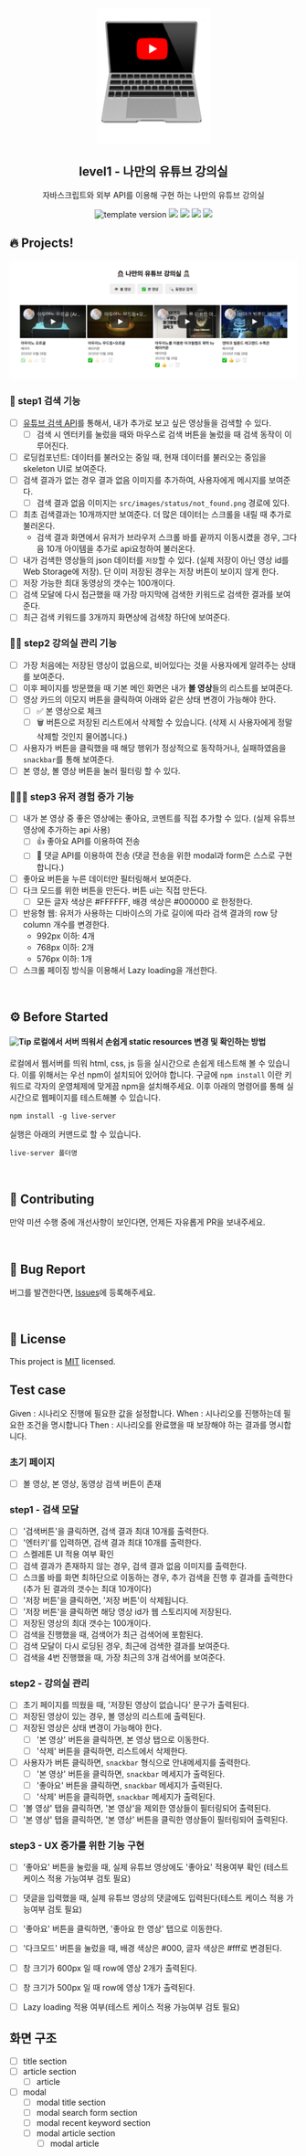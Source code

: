<p align="middle" >
  <img width="200px;" src="./src/images/readme/laptop_with_youtube_logo.png"/>
</p>
<h2 align="middle">level1 - 나만의 유튜브 강의실</h2>
<p align="middle">자바스크립트와 외부 API를 이용해 구현 하는 나만의 유튜브 강의실</p>
<p align="middle">
  <img src="https://img.shields.io/badge/version-1.0.0-blue?style=flat-square" alt="template version"/>
  <img src="https://img.shields.io/badge/language-html-red.svg?style=flat-square"/>
  <img src="https://img.shields.io/badge/language-css-blue.svg?style=flat-square"/>
  <img src="https://img.shields.io/badge/language-js-yellow.svg?style=flat-square"/>
  <img src="https://img.shields.io/badge/license-MIT-brightgreen.svg?style=flat-square"/>
</p>

## 🔥 Projects!

<p align="middle">
  <img src="./src/images/readme/youtube_classroom_preview.png">
</p>

### 🎯 step1 검색 기능

- [ ] [유튜브 검색 API](https://developers.google.com/youtube/v3/getting-started?hl=ko)를 통해서, 내가 추가로 보고 싶은 영상들을 검색할 수 있다.
  - [ ] 검색 시 엔터키를 눌렀을 때와 마우스로 검색 버튼을 눌렀을 때 검색 동작이 이루어진다.
- [ ] 로딩컴포넌트: 데이터를 불러오는 중일 때, 현재 데이터를 불러오는 중임을 skeleton UI로 보여준다.
- [ ] 검색 결과가 없는 경우 결과 없음 이미지를 추가하여, 사용자에게 메시지를 보여준다.
  - [ ] 검색 결과 없음 이미지는 `src/images/status/not_found.png` 경로에 있다.
- [ ] 최초 검색결과는 10개까지만 보여준다. 더 많은 데이터는 스크롤을 내릴 때 추가로 불러온다.
  - 검색 결과 화면에서 유저가 브라우저 스크롤 바를 끝까지 이동시켰을 경우, 그다음 10개 아이템을 추가로 api요청하여 불러온다.
- [ ] 내가 검색한 영상들의 json 데이터를 `저장`할 수 있다. (실제 저장이 아닌 영상 id를 Web Storage에 저장). 단 이미 저장된 경우는 저장 버튼이 보이지 않게 한다.
- [ ] 저장 가능한 최대 동영상의 갯수는 100개이다.
- [ ] 검색 모달에 다시 접근했을 때 가장 마지막에 검색한 키워드로 검색한 결과를 보여준다.
- [ ] 최근 검색 키워드를 3개까지 화면상에 검색창 하단에 보여준다.

### 🎯🎯 step2 강의실 관리 기능

- [ ] 가장 처음에는 저장된 영상이 없음으로, 비어있다는 것을 사용자에게 알려주는 상태를 보여준다.
- [ ] 이후 페이지를 방문했을 때 기본 메인 화면은 내가 **볼 영상**들의 리스트를 보여준다.
- [ ] 영상 카드의 이모지 버튼을 클릭하여 아래와 같은 상태 변경이 가능해야 한다.
  - [ ] ✅ 본 영상으로 체크
  - [ ] 🗑️ 버튼으로 저장된 리스트에서 삭제할 수 있습니다. (삭제 시 사용자에게 정말 삭제할 것인지 물어봅니다.)
- [ ] 사용자가 버튼을 클릭했을 때 해당 행위가 정상적으로 동작하거나, 실패하였음을 `snackbar`를 통해 보여준다.
- [ ] 본 영상, 볼 영상 버튼을 눌러 필터링 할 수 있다.

### 🎯🎯🎯 step3 유저 경험 증가 기능

- [ ] 내가 본 영상 중 좋은 영상에는 좋아요, 코멘트를 직접 추가할 수 있다. (실제 유튜브 영상에 추가하는 api 사용)
  - [ ] 👍 좋아요 API를 이용하여 전송
  - [ ] 💬 댓글 API를 이용하여 전송 (댓글 전송을 위한 modal과 form은 스스로 구현합니다.)
- [ ] 좋아요 버튼을 누른 데이터만 필터링해서 보여준다.
- [ ] 다크 모드를 위한 버튼을 만든다. 버튼 ui는 직접 만든다.
  - [ ] 모든 글자 색상은 #FFFFFF, 배경 색상은 #000000 로 한정한다.
- [ ] 반응형 웹: 유저가 사용하는 디바이스의 가로 길이에 따라 검색 결과의 row 당 column 개수를 변경한다.
  - 992px 이하: 4개
  - 768px 이하: 2개
  - 576px 이하: 1개
- [ ] 스크롤 페이징 방식을 이용해서 Lazy loading을 개선한다.

<br>

## ⚙️ Before Started

#### <img alt="Tip" src="https://img.shields.io/static/v1.svg?label=&message=Tip&style=flat-square&color=673ab8"> 로컬에서 서버 띄워서 손쉽게 static resources 변경 및 확인하는 방법

로컬에서 웹서버를 띄워 html, css, js 등을 실시간으로 손쉽게 테스트해 볼 수 있습니다. 이를 위해서는 우선 npm이 설치되어 있어야 합니다. 구글에 `npm install` 이란 키워드로 각자의 운영체제에 맞게끔 npm을 설치해주세요. 이후 아래의 명령어를 통해 실시간으로 웹페이지를 테스트해볼 수 있습니다.

```
npm install -g live-server
```

실행은 아래의 커맨드로 할 수 있습니다.

```
live-server 폴더명
```

<br>

## 👏 Contributing

만약 미션 수행 중에 개선사항이 보인다면, 언제든 자유롭게 PR을 보내주세요.

<br>

## 🐞 Bug Report

버그를 발견한다면, [Issues](https://github.com/woowacourse/javascript-youtube-classroom/issues)에 등록해주세요.

<br>

## 📝 License

This project is [MIT](https://github.com/woowacourse/javascript-youtube-classroom/blob/main/LICENSE) licensed.

## Test case
Given : 시나리오 진행에 필요한 값을 설정합니다.
When : 시나리오를 진행하는데 필요한 조건을 명시합니다
Then : 시나리오를 완료했을 때 보장해야 하는 결과를 명시합니다.

### 초기 페이지
- [ ] 볼 영상, 본 영상, 동영상 검색 버튼이 존재

### step1 - 검색 모달
- [ ] '검색버튼'을 클릭하면, 검색 결과 최대 10개를 출력한다.
- [ ] '엔터키'를 입력하면, 검색 결과 최대 10개를 출력한다.
- [ ] 스켈레톤 UI 적용 여부 확인
- [ ] 검색 결과가 존재하지 않는 경우, 검색 결과 없음 이미지를 출력한다.
- [ ] 스크롤 바를 화면 최하단으로 이동하는 경우, 추가 검색을 진행 후 결과를 출력한다 (추가 된 결과의 갯수는 최대 10개이다)
- [ ] '저장 버튼'을 클릭하면, '저장 버튼'이 삭제됩니다.
- [ ] '저장 버튼'을 클릭하면 해당 영상 id가 웹 스토리지에 저장된다.
- [ ] 저장된 영상의 최대 갯수는 100개이다.
- [ ] 검색을 진행했을 때, 검색어가 최근 검색어에 포함된다.
- [ ] 검색 모달이 다시 로딩된 경우, 최근에 검색한 결과를 보여준다.
- [ ] 검색을 4번 진행했을 때, 가장 최근의 3개 검색어를 보여준다.

### step2 - 강의실 관리
- [ ] 초기 페이지를 띄웠을 때, '저장된 영상이 없습니다' 문구가 출력된다.
- [ ] 저장된 영상이 있는 경우, 볼 영상의 리스트에 출력된다.
- [ ] 저장된 영상은 상태 변경이 가능해야 한다.
  - [ ] '본 영상' 버튼을 클릭하면, 본 영상 탭으로 이동한다.
  - [ ] '삭제' 버튼을 클릭하면, 리스트에서 삭제한다.
- [ ] 사용자가 버튼 클릭하면, `snackbar` 형식으로 안내메세지를 출력한다.
  - [ ] '본 영상' 버튼을 클릭하면, `snackbar` 메세지가 출력된다.
  - [ ] '좋아요' 버튼을 클릭하면, `snackbar` 메세지가 출력된다.
  - [ ] '삭제' 버튼을 클릭하면, `snackbar` 메세지가 출력된다.
- [ ] '볼 영상' 탭을 클릭하면, '본 영상'을 제외한 영상들이 필터링되어 출력된다.
- [ ] '본 영상' 탭을 클릭하면, '본 영상' 버튼을 클릭한 영상들이 필터링되어 출력된다.

### step3 - UX 증가를 위한 기능 구현
- [ ] '좋아요' 버튼을 눌렀을 때, 실제 유튜브 영상에도 '좋아요' 적용여부 확인 (테스트 케이스 적용 가능여부 검토 필요)
- [ ] 댓글을 입력했을 때, 실제 유튜브 영상의 댓글에도 입력된다(테스트 케이스 적용 가능여부 검토 필요)

- [ ] '좋아요' 버튼을 클릭하면, '좋아요 한 영상' 탭으로 이동한다.
- [ ] '다크모드' 버튼을 눌렀을 때, 배경 색상은 #000, 글자 색상은 #fff로 변경된다.
- [ ] 창 크기가 600px 일 때 row에 영상 2개가 출력된다.
- [ ] 창 크기가 500px 일 때 row에 영상 1개가 출력된다.
- [ ] Lazy loading 적용 여부(테스트 케이스 적용 가능여부 검토 필요)

## 화면 구조

- [ ] title section
- [ ] article section
  - [ ] article

- [ ] modal
  - [ ] modal title section
  - [ ] modal search form section
  - [ ] modal recent keyword section
  - [ ] modal article section
    - [ ] modal article